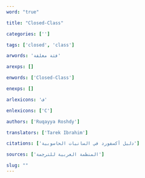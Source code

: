 ```yaml
---
word: "true"

title: "Closed-Class"

categories: ['']

tags: ['closed', 'class']

arwords: 'فئة مغلقة'

arexps: []

enwords: ['Closed-Class']

enexps: []

arlexicons: 'ف'

enlexicons: ['C']

authors: ['Ruqayya Roshdy']

translators: ['Tarek Ibrahim']

citations: ['دليل أكسفورد في السانيات الحاسوبية']

sources: ['المنظمة العربية للترجمة']

slug: ""
---
```

